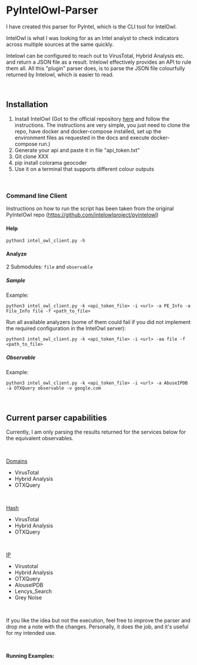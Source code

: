 <!-- #######  THIS IS A COMMENT - Visible only in the source editor #########-->
# PyIntelOwl-Parser
<p><span data-preserver-spaces="true">I have created this parser for Pylntel, which is the CLI tool for IntelOwl.</span></p>
<p><span data-preserver-spaces="true">IntelOwl is what I was looking for as an Intel analyst to check indicators across multiple sources at the same quickly.</span></p>
<p><span data-preserver-spaces="true">Intelowl can be configured to reach out to VirusTotal, Hybrid Analysis etc. and return a JSON file as a result. Intelowl effectively provides an API to rule them all. All this "plugin" parser does, is to parse the JSON file colourfully returned by Intelowl, which is easier to read.&nbsp;</span></p>
<p>&nbsp;</p>

## Installation

<ol>
<li><span data-preserver-spaces="true">Install IntelOwl (Got to the official repository <a href="https://github.com/intelowlproject/IntelOwl">here</a> and follow the instructions. The instructions are very simple, you just need to clone the repo, have docker and docker-compose installed, set up the environment files as requested in the docs and execute docker-compose run.)</span></li>
<li><span data-preserver-spaces="true">Generate your api and paste it in file "api_token.txt"</span></li>
<li><span data-preserver-spaces="true">Git clone XXX</span></li>
<li><span data-preserver-spaces="true">pip install colorama <span id="pip-command">geocoder</span></span></li>
<li>Use it on a terminal that supports different colour outputs</li>
</ol>
<p>&nbsp;</p>

### Command line Client

<p>Instructions on how to run the script has been taken from the original PyIntelOwl repo (<a href="https://github.com/intelowlproject/pyintelowl">https://github.com/intelowlproject/pyintelowl</a>)</p>
<h4><a id="user-content-help" class="anchor" href="https://github.com/intelowlproject/pyintelowl#help" aria-hidden="true"></a>Help</h4>
<p><code>python3 intel_owl_client.py -h</code></p>
<h4><a id="user-content-analyze" class="anchor" href="https://github.com/intelowlproject/pyintelowl#analyze" aria-hidden="true"></a>Analyze</h4>
<p>2 Submodules:&nbsp;<code>file</code>&nbsp;and&nbsp;<code>observable</code></p>
<h5><a id="user-content-sample" class="anchor" href="https://github.com/intelowlproject/pyintelowl#sample" aria-hidden="true"></a>Sample</h5>
<p>Example:</p>
<p><code>python3 intel_owl_client.py -k &lt;api_token_file&gt; -i &lt;url&gt; -a PE_Info -a File_Info file -f &lt;path_to_file&gt;</code></p>
<p>Run all available analyzers (some of them could fail if you did not implement the required configuration in the IntelOwl server):</p>
<p><code>python3 intel_owl_client.py -k &lt;api_token_file&gt; -i &lt;url&gt; -aa file -f &lt;path_to_file&gt;</code></p>
<h5><a id="user-content-observable" class="anchor" href="https://github.com/intelowlproject/pyintelowl#observable" aria-hidden="true"></a>Observable</h5>
<p>Example:</p>
<p><code>python3 intel_owl_client.py -k &lt;api_token_file&gt; -i &lt;url&gt; -a AbuseIPDB -a OTXQuery observable -v google.com</code></p>
<p>&nbsp;</p>

## Current parser capabilities

<p><span data-preserver-spaces="true">Currently, I am only parsing the results returned for the services below for the equivalent observables.</span></p>
<p>&nbsp;</p>
<p><span style="text-decoration: underline;">Domains</span></p>
<ul>
<li><span data-preserver-spaces="true">VirusTotal</span></li>
<li><span data-preserver-spaces="true">Hybrid Analysis</span></li>
<li><span data-preserver-spaces="true">OTXQuery</span></li>
</ul>
<p>&nbsp;</p>
<p><span style="text-decoration: underline;">Hash</span></p>
<ul>
<li><span data-preserver-spaces="true">VirusTotal</span></li>
<li><span data-preserver-spaces="true">Hybrid Analysis</span></li>
<li><span data-preserver-spaces="true">OTXQuery</span></li>
</ul>
<p>&nbsp;</p>
<p><span style="text-decoration: underline;">IP</span></p>
<ul>
<li><span data-preserver-spaces="true">Virustotal</span></li>
<li><span data-preserver-spaces="true">Hybrid Analysis</span></li>
<li><span data-preserver-spaces="true">OTXQuery</span></li>
<li><span data-preserver-spaces="true">AlouselPDB</span></li>
<li><span data-preserver-spaces="true">Lencys_Search</span></li>
<li><span data-preserver-spaces="true">Grey Noise</span></li>
</ul>
<p>&nbsp;</p>
<p><span data-preserver-spaces="true">If you like the idea but not the execution, feel free to improve the parser and drop me a note with the changes. Personally, it does the job, and it's useful for my intended use.</span></p>
<p>&nbsp;</p>
<p><strong>Running Examples:</strong></p>
<p>&nbsp;</p>
<p>&nbsp;</p>
<p>&nbsp;</p>
<p>&nbsp;</p>
